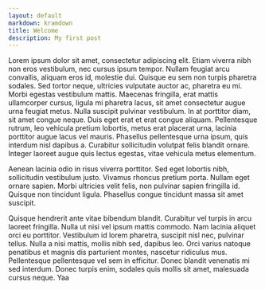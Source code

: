 ```yaml
---
layout: default
markdown: kramdown
title: Welcome
description: My first post
---
```


Lorem ipsum dolor sit amet, consectetur adipiscing elit. Etiam viverra nibh non eros vestibulum, nec cursus ipsum tempor. Nullam feugiat arcu convallis, aliquam eros id, molestie dui. Quisque eu sem non turpis pharetra sodales. Sed tortor neque, ultricies vulputate auctor ac, pharetra eu mi. Morbi egestas vestibulum mattis. Maecenas fringilla, erat mattis ullamcorper cursus, ligula mi pharetra lacus, sit amet consectetur augue urna feugiat metus. Nulla suscipit pulvinar vestibulum. In at porttitor diam, sit amet congue neque. Duis eget erat et erat congue aliquam. Pellentesque rutrum, leo vehicula pretium lobortis, metus erat placerat urna, lacinia porttitor augue lacus vel mauris. Phasellus pellentesque urna ipsum, quis interdum nisl dapibus a. Curabitur sollicitudin volutpat felis blandit ornare. Integer laoreet augue quis lectus egestas, vitae vehicula metus elementum.

Aenean lacinia odio in risus viverra porttitor. Sed eget lobortis nibh, sollicitudin vestibulum justo. Vivamus rhoncus pretium porta. Nullam eget ornare sapien. Morbi ultricies velit felis, non pulvinar sapien fringilla id. Quisque non tincidunt ligula. Phasellus congue tincidunt massa sit amet suscipit.

Quisque hendrerit ante vitae bibendum blandit. Curabitur vel turpis in arcu laoreet fringilla. Nulla ut nisi vel ipsum mattis commodo. Nam lacinia aliquet orci eu porttitor. Vestibulum id lorem pharetra, suscipit nisl nec, pulvinar tellus. Nulla a nisi mattis, mollis nibh sed, dapibus leo. Orci varius natoque penatibus et magnis dis parturient montes, nascetur ridiculus mus. Pellentesque pellentesque vel sem in efficitur. Donec blandit venenatis mi sed interdum. Donec turpis enim, sodales quis mollis sit amet, malesuada cursus neque.
 Yaa
